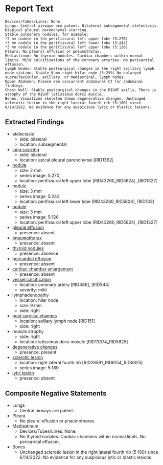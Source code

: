 # Report Text

```text
Devices/Tubes/Lines: None.
Lungs: Central airways are patent. Bilateral subsegmental atelectasis. Biapical pleural parenchymal scarring.
Stable pulmonary nodules, for example:
*2 mm nodule in the perifissural left upper lobe (5:270)
*3 mm nodule in the perifissural left lower lobe (5:242)
*3 mm nodule in the perifissural left upper lobe (5:126)
Pleura: No pleural effusion or pneumothorax.
Mediastinum: No thyroid nodules. Cardiac chambers within normal limits. Mild calcifications of the coronary arteries. No pericardial effusion.
Lymph Nodes: Stable postsurgical changes in the right axillary lymph node station. Stable 9 mm right hilar node (5:259) No enlarged supraclavicular, axillary, or mediastinal, lymph nodes.
Upper Abdomen: Please see concurrent abdominal CT for abdominal findings.
Chest Wall: Stable postsurgical changes in the RIGHT axilla. There is atrophy of the RIGHT latissimus dorsi muscle..
Bones: Visualized skeleton shows degenerative changes. Unchanged sclerotic lesion in the right lateral fourth rib (5:180) since 6/14/2022. No evidence for any suspicious lytic or blastic lesions.
```

## Extracted Findings

- atelectasis
  - side: bilateral
  - location: subsegmental
- [lung scarring](../../definitions/nuance/apical_pulmonary_scarring.json)
  - side: bilateral
  - location: apical pleural parenchymal \[RID1362\]
- [nodule](../../definitions/hood/pulmonary-nodule.md)
  - size: 2 mm
  - series image: 5:270,
  - location: perifissural left upper lobe \[RID43260_RID5824\], \[RID1327\]
- [nodule](../../definitions/hood/pulmonary-nodule.md)
  - size: 3 mm
  - series image: 5:242
  - location: perifissural left lower lobe \[RID43260_RID5824\], \[RID133\]
- [nodule](../../definitions/hood/pulmonary-nodule.md)
  - size: 3 mm
  - series image: 5:126
  - location: perifissural left upper lobe \[RID43260_RID5824\], \[RID1327\]
- [pleural effusion](../../definitions/hood/pleural-effusion.md)
  - presence: absent
- [pneumothorax](../../definitions/hood/pneumothorax.md)
  - presence: absent
- [thyroid nodules](../../definitions/hood/thyroid-nodule.md)
  - presence: absence
- [pericardial effusion](../../definitions/hood/pericardial-effusion.md)
  - presence: absent
- [cardiac chamber enlargement](../../definitions/upmedic/Cardiomegaly.cde.md)
  - presence: absent
- [vessel calcification](../../definitions/nuance/coronary_artery_calcification.json)
  - location: coronary artery \[RID486\], \[RID544\]
  - severity: mild
- lymphadenopathy
  - location: hilar node
  - size: 9 mm
  - side: right
- [post surgical changes](../../definitions/hood/axillary-nodal-dissection.md)
  - location: axillary lymph node \[RID151\]
  - side: right
- muscle atrophy
  - side: right
  - location: latissimus dorsi muscle \[RID13374_RID5825\]
- [degenerative changes](../../definitions/nuance/thoracic_spine_degenerative_changes.json)
  - presence: present
- [sclerotic lesion](../../definitions/hood/sclerotic-lesion.md)
  - location: right lateral fourth rib \[RID28591_RID6154_RID5825\]
  - series image: 5:180
- [lytic lesion](../../definitions/hood/lytic-lesion.md)
  - presence: absent

## Composite Negative Statements

- Lungs
  - Central airways are patent.
- Pleura
  - No pleural effusion or pneumothorax.
- Mediastinum
  - Devices/Tubes/Lines: None.
  - No thyroid nodules. Cardiac chambers within normal limits. No pericardial effusion.
- Bones
  - Unchanged sclerotic lesion in the right lateral fourth rib (5:180) since 6/14/2022. No evidence for any suspicious lytic or blastic lesions.
